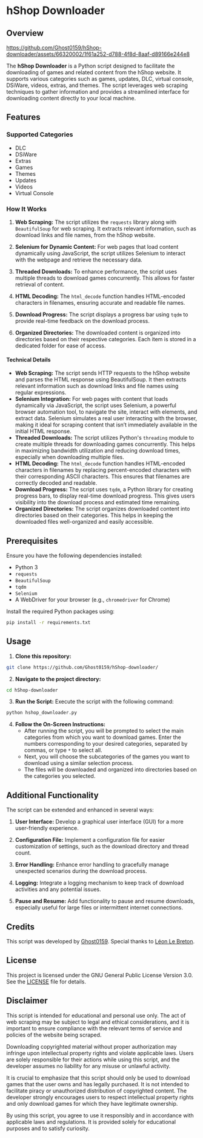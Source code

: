 # hShop Downloader

## Overview
https://github.com/Ghost0159/hShop-downloader/assets/66320002/1f61a252-d788-4f8d-8aaf-d89166e244e8

The **hShop Downloader** is a Python script designed to facilitate the downloading of games and related content from the hShop website. It supports various categories such as games, updates, DLC, virtual console, DSiWare, videos, extras, and themes. The script leverages web scraping techniques to gather information and provides a streamlined interface for downloading content directly to your local machine.

## Features

### Supported Categories

- DLC
- DSiWare
- Extras
- Games
- Themes
- Updates
- Videos
- Virtual Console

### How It Works

1. **Web Scraping:** The script utilizes the `requests` library along with `BeautifulSoup` for web scraping. It extracts relevant information, such as download links and file names, from the hShop website.

2. **Selenium for Dynamic Content:** For web pages that load content dynamically using JavaScript, the script utilizes Selenium to interact with the webpage and retrieve the necessary data.

3. **Threaded Downloads:** To enhance performance, the script uses multiple threads to download games concurrently. This allows for faster retrieval of content.

4. **HTML Decoding:** The `html_decode` function handles HTML-encoded characters in filenames, ensuring accurate and readable file names.

5. **Download Progress:** The script displays a progress bar using `tqdm` to provide real-time feedback on the download process.

6. **Organized Directories:** The downloaded content is organized into directories based on their respective categories. Each item is stored in a dedicated folder for ease of access.

#### Technical Details
- **Web Scraping:** The script sends HTTP requests to the hShop website and parses the HTML response using BeautifulSoup. It then extracts relevant information such as download links and file names using regular expressions.
- **Selenium Integration:** For web pages with content that loads dynamically via JavaScript, the script uses Selenium, a powerful browser automation tool, to navigate the site, interact with elements, and extract data. Selenium simulates a real user interacting with the browser, making it ideal for scraping content that isn’t immediately available in the initial HTML response.
- **Threaded Downloads:** The script utilizes Python's ``threading`` module to create multiple threads for downloading games concurrently. This helps in maximizing bandwidth utilization and reducing download times, especially when downloading multiple files.
- **HTML Decoding:** The ``html_decode`` function handles HTML-encoded characters in filenames by replacing percent-encoded characters with their corresponding ASCII characters. This ensures that filenames are correctly decoded and readable.
- **Download Progress:** The script uses ``tqdm``, a Python library for creating progress bars, to display real-time download progress. This gives users visibility into the download process and estimated time remaining.
- **Organized Directories:** The script organizes downloaded content into directories based on their categories. This helps in keeping the downloaded files well-organized and easily accessible.

## Prerequisites

Ensure you have the following dependencies installed:

- Python 3
- `requests`
- `BeautifulSoup`
- `tqdm`
- `Selenium`
- A WebDriver for your browser (e.g., `chromedriver` for Chrome)

Install the required Python packages using:

```bash
pip install -r requirements.txt
```

## Usage
1. **Clone this repository:**
```bash
git clone https://github.com/Ghost0159/hShop-downloader/
```
2. **Navigate to the project directory:**
```bash
cd hShop-downloader
```
3. **Run the Script:**
Execute the script with the following command:
```bash
python hshop_downloader.py
```
4. **Follow the On-Screen Instructions:**
    - After running the script, you will be prompted to select the main categories from which you want to download games. Enter the numbers corresponding to your desired categories, separated by commas, or type `*` to select all.
    - Next, you will choose the subcategories of the games you want to download using a similar selection process.
    - The files will be downloaded and organized into directories based on the categories you selected.
    

## Additional Functionality
The script can be extended and enhanced in several ways:

1. **User Interface:** Develop a graphical user interface (GUI) for a more user-friendly experience.

2. **Configuration File:** Implement a configuration file for easier customization of settings, such as the download directory and thread count.

3. **Error Handling:** Enhance error handling to gracefully manage unexpected scenarios during the download process.

4. **Logging:** Integrate a logging mechanism to keep track of download activities and any potential issues.

5. **Pause and Resume:** Add functionality to pause and resume downloads, especially useful for large files or intermittent internet connections.


## Credits
This script was developed by [Ghost0159](https://github.com/Ghost0159/).
Special thanks to [Léon Le Breton](https://github.com/LeonLeBreton).

## License
This project is licensed under the GNU General Public License Version 3.0. See the [LICENSE](LICENSE) file for details.

## Disclaimer
This script is intended for educational and personal use only. The act of web scraping may be subject to legal and ethical considerations, and it is important to ensure compliance with the relevant terms of service and policies of the website being scraped.

Downloading copyrighted material without proper authorization may infringe upon intellectual property rights and violate applicable laws. Users are solely responsible for their actions while using this script, and the developer assumes no liability for any misuse or unlawful activity.

It is crucial to emphasize that this script should only be used to download games that the user owns and has legally purchased. It is not intended to facilitate piracy or unauthorized distribution of copyrighted content. The developer strongly encourages users to respect intellectual property rights and only download games for which they have legitimate ownership.

By using this script, you agree to use it responsibly and in accordance with applicable laws and regulations. It is provided solely for educational purposes and to satisfy curiosity.
